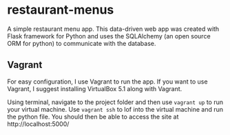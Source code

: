 # restaurant-menus
A simple restaurant menu app. This data-driven web app was created with Flask framework for Python and uses the SQLAlchemy (an open source ORM for python) to communicate with the database. 


## Vagrant

For easy configuration, I use Vagrant to run the app. If you want to use Vagrant, I suggest installing VirtualBox 5.1 along with Vagrant.

Using terminal, navigate to the project folder and then use ```vagrant up``` to run your virtual machine. Use ```vagrant ssh``` to lof into the virtual machine and run the python file. You should then be able to access the site at http://localhost:5000/
